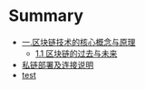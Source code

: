 # Summary

* [一.区块链技术的核心概念与原理](README.md)
  * [1.1 区块链的过去与未来](11-qu-kuai-lian-de-guo-qu-yu-wei-lai.md)
* [私链部署及连接说明](privatechain.md)
* [test](test.md)

